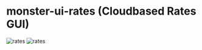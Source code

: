 # monster-ui-rates (Cloudbased Rates GUI)
![rates](https://raw.githubusercontent.com/urueedi/monster-ui-rates/master/metadata/icon/rates1.png)
![rates](https://raw.githubusercontent.com/urueedi/monster-ui-rates/master/metadata/icon/rates2.png)
